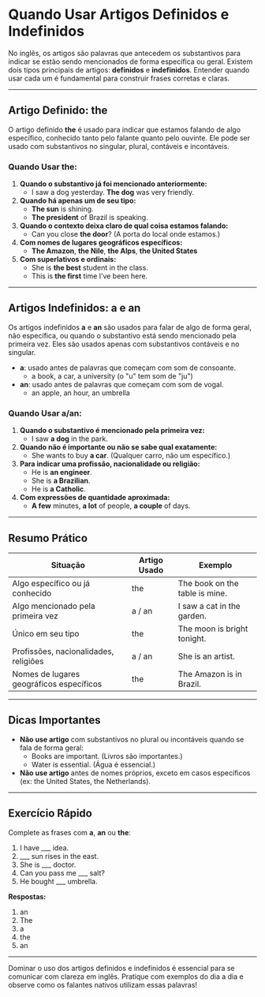 # Quando Usar Artigos Definidos e Indefinidos

No inglês, os artigos são palavras que antecedem os substantivos para indicar se estão sendo mencionados de forma específica ou geral. Existem dois tipos principais de artigos: **definidos** e **indefinidos**. Entender quando usar cada um é fundamental para construir frases corretas e claras.

---

## Artigo Definido: **the**

O artigo definido **the** é usado para indicar que estamos falando de algo específico, conhecido tanto pelo falante quanto pelo ouvinte. Ele pode ser usado com substantivos no singular, plural, contáveis e incontáveis.

### Quando Usar **the**:

1. **Quando o substantivo já foi mencionado anteriormente:**
   - I saw a dog yesterday. **The dog** was very friendly.
2. **Quando há apenas um de seu tipo:**
   - **The sun** is shining.
   - **The president** of Brazil is speaking.
3. **Quando o contexto deixa claro de qual coisa estamos falando:**
   - Can you close **the door**? (A porta do local onde estamos.)
4. **Com nomes de lugares geográficos específicos:**
   - **The Amazon**, **the Nile**, **the Alps**, **the United States**
5. **Com superlativos e ordinais:**
   - She is **the best** student in the class.
   - This is **the first** time I’ve been here.

---

## Artigos Indefinidos: **a** e **an**

Os artigos indefinidos **a** e **an** são usados para falar de algo de forma geral, não específica, ou quando o substantivo está sendo mencionado pela primeira vez. Eles são usados apenas com substantivos contáveis e no singular.

- **a**: usado antes de palavras que começam com som de consoante.
  - a book, a car, a university (o "u" tem som de "ju")
- **an**: usado antes de palavras que começam com som de vogal.
  - an apple, an hour, an umbrella

### Quando Usar **a/an**:

1. **Quando o substantivo é mencionado pela primeira vez:**
   - I saw **a dog** in the park.
2. **Quando não é importante ou não se sabe qual exatamente:**
   - She wants to buy **a car**. (Qualquer carro, não um específico.)
3. **Para indicar uma profissão, nacionalidade ou religião:**
   - He is **an engineer**.
   - She is **a Brazilian**.
   - He is **a Catholic**.
4. **Com expressões de quantidade aproximada:**
   - **A few** minutes, **a lot** of people, **a couple** of days.

---

## Resumo Prático

| Situação                                 | Artigo Usado | Exemplo                        |
|------------------------------------------|--------------|-------------------------------|
| Algo específico ou já conhecido          | the          | The book on the table is mine.|
| Algo mencionado pela primeira vez        | a / an       | I saw a cat in the garden.    |
| Único em seu tipo                        | the          | The moon is bright tonight.   |
| Profissões, nacionalidades, religiões    | a / an       | She is an artist.             |
| Nomes de lugares geográficos específicos | the          | The Amazon is in Brazil.      |

---

## Dicas Importantes

- **Não use artigo** com substantivos no plural ou incontáveis quando se fala de forma geral:
  - Books are important. (Livros são importantes.)
  - Water is essential. (Água é essencial.)
- **Não use artigo** antes de nomes próprios, exceto em casos específicos (ex: the United States, the Netherlands).

---

## Exercício Rápido

Complete as frases com **a**, **an** ou **the**:

1. I have ___ idea.
2. ___ sun rises in the east.
3. She is ___ doctor.
4. Can you pass me ___ salt?
5. He bought ___ umbrella.

**Respostas:**
1. an
2. The
3. a
4. the
5. an

---

Dominar o uso dos artigos definidos e indefinidos é essencial para se comunicar com clareza em inglês. Pratique com exemplos do dia a dia e observe como os falantes nativos utilizam essas palavras!